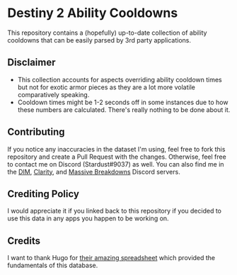 # Destiny 2 Ability Cooldowns
This repository contains a (hopefully) up-to-date collection of ability cooldowns that can be easily parsed by 3rd party applications.

## Disclaimer
- This collection accounts for aspects overriding ability cooldown times but not for exotic armor pieces as they are a lot more volatile comparatively speaking.
- Cooldown times might be 1-2 seconds off in some instances due to how these numbers are calculated. There's really nothing to be done about it.

## Contributing
If you notice any inaccuracies in the dataset I'm using, feel free to fork this repository and create a Pull Request with the changes.
Otherwise, feel free to contact me on Discord (Stardust#9037) as well. You can also find me in the [DIM](https://discordapp.com/invite/UK2GWC7), [Clarity](https://d2clarity.page.link/discord), and [Massive Breakdowns](https://discord.gg/TheyfeQ) Discord servers.

## Crediting Policy
I would appreciate it if you linked back to this repository if you decided to use this data in any apps you happen to be working on.

## Credits
I want to thank Hugo for [their amazing spreadsheet](https://docs.google.com/spreadsheets/d/1LgOPdcdEmRvDxFq1ZgJkR9-U6KMsTvYTUSJgkqsLIqs/) which provided the fundamentals of this database.
